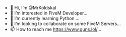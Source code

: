 - 👋 Hi, I’m @MrKoldskal
- 👀 I’m interested in FiveM Developer...
- 🌱 I’m currently learning Python ...
- 💞️ I’m looking to collaborate on some FiveM Servers...
- 📫 How to reach me https://www.guns.lol/...

<!---
MrKoldskal/MrKoldskal is a ✨ special ✨ repository because its `README.md` (this file) appears on your GitHub profile.
You can click the Preview link to take a look at your changes.
--->
